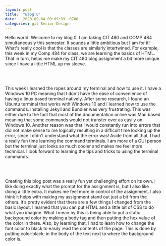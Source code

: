 ```yaml
---
layout: post
title:  "Blog 0"
date:   2020-09-04 09:09:09 -0700
categories: git Senior-Design
---
```

<html>
<style>

body {
background-image: url("https://wallpaperaccess.com/full/640772.jpg"); 
background-color:#C0C0C0;
}
html, body, h1, h2, h3, h4, h5, h6, p {
"Comic Sans MS", cursive, sans-serif 
color:white;
}
</style>

<body>

Hello world! Welcome to my blog 0. I am taking CIT 480 and COMP 484 simultaneously this semester. It sounds a little ambitious but I am for it! What's really cool is that the classes are similarly intertwined. For example, this week in my Comp 484 for class, we are learning the basics of HTML. That in turn, helps me make my CIT 480 blog assignment a bit more unique since I have a little HTML up my sleeve. 

<br>
<br>

This week I learned the ropes around my terminal and how to use it. I have a Windows 10 PC meaning that I don't have the ease of convenience of having a linux based terminal natively. After some research, I found an Ubuntu terminal that works with Windows 10 and I learned how to use the commands. Installing Jekyll and Bundler was very frustrating. This was either due to the fact that most of the documentation online was Mac based meaning that some commands would not transfer over as easily on Windows 10. Another reason was that I would constantly run into errors that did not make sense to me logically resulting in a difficult time looking up the error, since I didn't understand what the error was! Aside from all that, I had a really fun time learning the command terminals. I am more of a GUI person but the terminal just looks so much cooler and makes me feel more technical. I look forward to learning the tips and tricks to using the terminal commands. 

<br>
<br>

Creating this blog post was a really fun yet challenging effort on its own. I like doing exactly what the prompt for the assignment is, but I also like doing a little extra. It makes me feel more in control of the assignment. I also think it helps with making my assignment stand out just a bit from the others. It’s pretty evident that there are a few things I changed from the basic layout. I learned that you can put HTML and a little bit of CSS to do what you imagine. What I mean by this is being able to put a static background color by making a body tag and then putting the hex value of the color in there. Also, by learning that, I had to learn how to change the font color to black to easily read the contents of the page. This is done by putting color:black; in the body of the text next to where the background color is.  

</body>
</html> 
